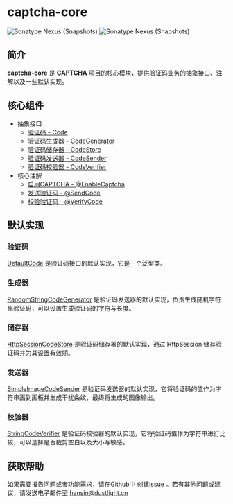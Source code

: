 # captcha-core
![Sonatype Nexus (Snapshots)](https://img.shields.io/nexus/r/cn.dustlight.captcha/captcha-core?server=https%3A%2F%2Foss.sonatype.org%2F)
![Sonatype Nexus (Snapshots)](https://img.shields.io/nexus/s/cn.dustlight.captcha/captcha-core?server=https%3A%2F%2Foss.sonatype.org%2F)

## 简介
**captcha-core** 是 **[CAPTCHA](../)** 项目的核心模块，提供验证码业务的抽象接口、注解以及一些默认实现。

## 核心组件
* 抽象接口
  * [验证码 - Code](src/main/java/cn/dustlight/captcha/core/Code.java)
  * [验证码生成器 - CodeGenerator](src/main/java/cn/dustlight/captcha/generator/CodeGenerator.java)
  * [验证码储存器 - CodeStore](src/main/java/cn/dustlight/captcha/store/CodeStore.java)
  * [验证码发送器 - CodeSender](src/main/java/cn/dustlight/captcha/sender/CodeSender.java)
  * [验证码校验器 - CodeVerifier](src/main/java/cn/dustlight/captcha/verifier/CodeVerifier.java)
* 核心注解
  * [启用CAPTCHA - @EnableCaptcha](src/main/java/cn/dustlight/captcha/annotations/EnableCaptcha.java)
  * [发送验证码 - @SendCode](src/main/java/cn/dustlight/captcha/annotations/SendCode.java)
  * [校验验证码 - @VerifyCode](src/main/java/cn/dustlight/captcha/annotations/VerifyCode.java)

## 默认实现
### 验证码
[DefaultCode](src/main/java/cn/dustlight/captcha/core/DefaultCode.java) 是验证码接口的默认实现，它是一个泛型类。

### 生成器
[RandomStringCodeGenerator](src/main/java/cn/dustlight/captcha/generator/RandomStringCodeGenerator.java) 是验证码发送器的默认实现，负责生成随机字符串验证码，可以设置生成验证码的字符与长度。

### 储存器
[HttpSessionCodeStore](src/main/java/cn/dustlight/captcha/store/HttpSessionCodeStore.java) 是验证码储存器的默认实现，通过 HttpSession 储存验证码并为其设置有效期。

### 发送器
[SimpleImageCodeSender](src/main/java/cn/dustlight/captcha/sender/SimpleImageCodeSender.java) 是验证码发送器的默认实现，它将验证码的值作为字符串画到画板并生成干扰条纹，最终将生成的图像输出。

### 校验器
[StringCodeVerifier](src/main/java/cn/dustlight/captcha/verifier/StringCodeVerifier.java) 是验证码校验器的默认实现，它将验证码值作为字符串进行比较，可以选择是否裁剪空白以及大小写敏感。

## 获取帮助
如果需要报告问题或者功能需求，请在Github中 [创建issue](https://github.com/dustlight-cn/captcha/issues/new) 。若有其他问题或建议，请发送电子邮件至 [hansin@dustlight.cn](mailto:hansin@dustlight.cn)